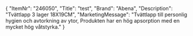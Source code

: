 {
  "ItemNr": "246050",
  "Title": "test",
  "Brand": "Abena",
  "Description": "Tvättlapp 3 lager 18X19CM",
  "MarketingMessage": "Tvättlapp till personlig hygien och avtorkning av ytor, Produkten har en hög apsorption med en mycket hög våtstyrka."
}